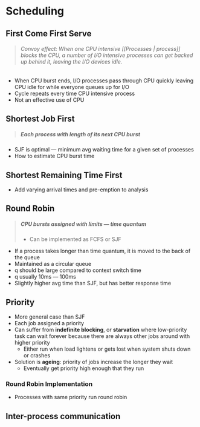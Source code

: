 # Scheduling

## First Come First Serve
> ###### Convoy effect: When one CPU intensive [[Processes | process]] blocks the CPU, a number of I/O intensive processes can get backed up behind it, leaving the I/O devices idle.

- When CPU burst ends, I/O processes pass through CPU quickly leaving CPU idle for while everyone queues up for I/O
- Cycle repeats every time CPU intensive process
- Not an effective use of CPU

## Shortest Job First
> ##### Each process with length of its next CPU burst
- SJF is optimal — minimum avg waiting time for a given set of processes
- How to estimate CPU burst time

## Shortest Remaining Time First
- Add varying arrival times and pre-emption to analysis

## Round Robin
> ##### CPU bursts assigned with limits — time quantum
> - Can be implemented as FCFS or SJF

- If a process takes longer than time quantum, it is moved to the back of the queue
- Maintained as a circular queue
- q should be large compared to context switch time
- q usually 10ms — 100ms
- Slightly higher avg time than SJF, but has better response time

## Priority

- More general case than SJF
- Each job assigned a priority
- Can suffer from **indefinite blocking**, or **starvation** where low-priority task can wait forever because there are always other jobs around with higher priority
	- Either run when load lightens or gets lost when system shuts down or crashes
- Solution is **ageing**: priority of jobs increase the longer they wait
	- Eventually get priority high enough that they run

### Round Robin Implementation
- Processes with same priority run round robin

## Inter-process communication
